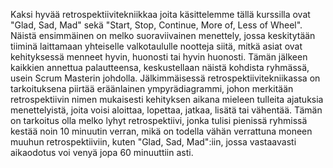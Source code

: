 Kaksi hyvää retrospektiivitekniikkaa joita käsittelemme tällä kurssilla ovat
"Glad, Sad, Mad" sekä "Start, Stop, Continue, More of, Less of Wheel". Näistä ensimmäinen on 
melko suoraviivainen menettely, jossa keskitytään tiiminä laittamaan yhteiselle valkotaululle
nootteja siitä, mitkä asiat ovat kehityksessä menneet hyvin, huonosti tai hyvin huonosti. Tämän 
jälkeen kaikkien annettua palautteensa, keskustellaan näistä kohdista ryhmässä, usein Scrum Masterin johdolla. Jälkimmäisessä retrospektiivitekniikassa on tarkoituksena piirtää eräänlainen ympyrädiagrammi, johon merkitään retrospektiivin nimen mukaisesti kehityksen aikana mieleen tulleita ajatuksia menettelyistä, joita voisi aloittaa, lopettaa, jatkaa, lisätä tai vähentää. Tämän on tarkoitus olla melko lyhyt retrospektiivi, jonka tulisi pienissä ryhmissä kestää noin 10 minuutin verran, mikä on todella vähän verrattuna moneen muuhun retrospektiiviin, kuten "Glad, Sad, Mad":iin, jossa vastaavasti aikaodotus voi venyä jopa 60 minuuttiin asti.